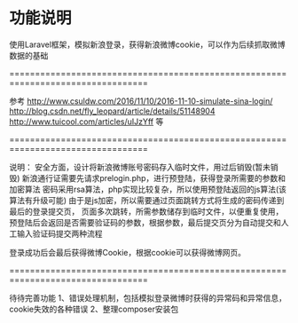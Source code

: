 # 功能说明
使用Laravel框架，模拟新浪登录，获得新浪微博cookie，可以作为后续抓取微博数据的基础


=================================================================================

参考
http://www.csuldw.com/2016/11/10/2016-11-10-simulate-sina-login/
http://blog.csdn.net/fly_leopard/article/details/51148904
http://www.tuicool.com/articles/uIJzYff
等

=================================================================================

说明：
安全方面，设计将新浪微博账号密码存入临时文件，用过后销毁(暂未销毁)
新浪通行证需要先请求prelogin.php，进行预登陆，获得登录所需要的参数和加密算法
密码采用rsa算法，php实现比较复杂，所以使用预登陆返回的js算法(该算法有升级可能)
由于是js加密，所以需要通过页面跳转方式将生成的密码传递到最后的登录提交页，
页面多次跳转，所需参数储存到临时文件，以便重复使用，
预登陆后会返回是否需要验证码的参数，根据参数，最后提交页分为自动提交和人工输入验证码提交两种流程

登录成功后会最后获得微博Cookie，根据cookie可以获得微博网页。

=================================================================================

待待完善功能
1、错误处理机制，包括模拟登录微博时获得的异常码和异常信息，cookie失效的各种错误
2、整理composer安装包
